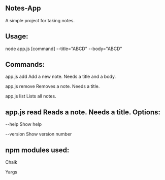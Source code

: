 Notes-App
-
A simple project for taking notes.

Usage:
-
node app.js [command] --title="ABCD" --body="ABCD"

Commands:
-
  app.js add     Add a new note. Needs a title and a body.
  
  app.js remove  Removes a note. Needs a title.
  
  app.js list    Lists all notes.
  
  app.js read    Reads a note. Needs a title.
Options:
-
  --help     Show help
  
  --version  Show version number
  
  npm modules used:
  -
  Chalk
  
  Yargs
